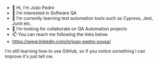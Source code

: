 - 👋 Hi, I’m João Pedro
- 👀 I’m interested in Software QA
- 🌱 I’m currently learning test automation tools such as Cypress, Jest, Junit etc.
- 💞️ I’m looking for collaborate on QA Automation projects
- 📫 You can reach me following the links below
- https://www.linkedin.com/in/joao-pedro-sousa/

I'm still learning how to use GitHub, so if you notice something I can improve it's just tell me.
